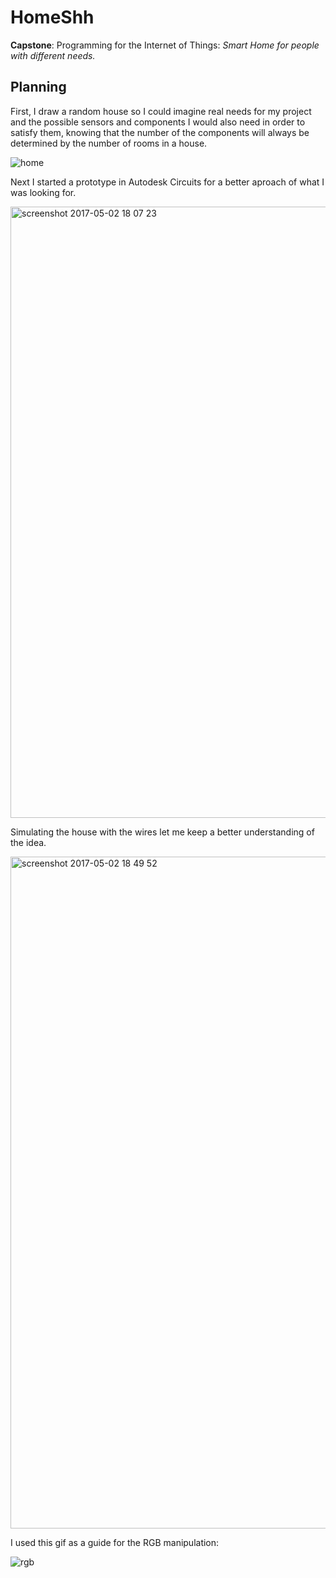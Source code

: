 # HomeShh

**Capstone**: Programming for the Internet of Things: *Smart Home for people with different needs.*

## Planning

First, I draw a random house so I could imagine real needs for my project and the possible sensors and components I would also need in order to satisfy them, knowing that the number of the components will always be determined by the number of rooms in a house.

![home](https://cloud.githubusercontent.com/assets/22894897/25628609/38a11de0-2f3d-11e7-939e-ce560fed895a.jpeg)

Next I started a prototype in Autodesk Circuits for a better aproach of what I was looking for.

<img width="978" alt="screenshot 2017-05-02 18 07 23" src="https://cloud.githubusercontent.com/assets/22894897/25639438/51684a36-2f62-11e7-8653-918b19b87679.png">

Simulating the house with the wires let me keep a better understanding of the idea.

<img width="1075" alt="screenshot 2017-05-02 18 49 52" src="https://cloud.githubusercontent.com/assets/22894897/25640995/40c2dac4-2f68-11e7-9bac-98d53cca4bec.png">

I used this gif as a guide for the RGB manipulation:

![rgb](https://cloud.githubusercontent.com/assets/22894897/25641617/72d78ea8-2f6b-11e7-9035-39b5ee739fb3.gif)
